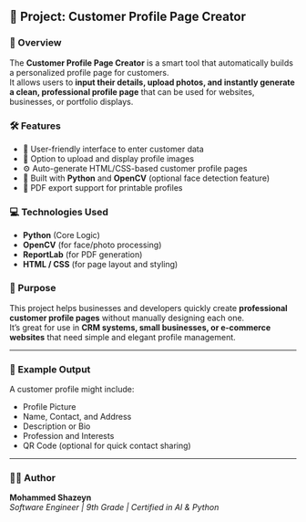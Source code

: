 ## 🚀 Project: Customer Profile Page Creator

### 🧩 Overview
The **Customer Profile Page Creator** is a smart tool that automatically builds a personalized profile page for customers.  
It allows users to **input their details, upload photos, and instantly generate a clean, professional profile page** that can be used for websites, businesses, or portfolio displays.

### 🛠️ Features
- 🪪 User-friendly interface to enter customer data  
- 📸 Option to upload and display profile images  
- ⚙️ Auto-generate HTML/CSS-based customer profile pages  
- 🧠 Built with **Python** and **OpenCV** (optional face detection feature)  
- 🧾 PDF export support for printable profiles  

### 💻 Technologies Used
- **Python** (Core Logic)  
- **OpenCV** (for face/photo processing)  
- **ReportLab** (for PDF generation)  
- **HTML / CSS** (for page layout and styling)

### 🎯 Purpose
This project helps businesses and developers quickly create **professional customer profile pages** without manually designing each one.  
It’s great for use in **CRM systems, small businesses, or e-commerce websites** that need simple and elegant profile management.

---

### 📸 Example Output
A customer profile might include:
- Profile Picture  
- Name, Contact, and Address  
- Description or Bio  
- Profession and Interests  
- QR Code (optional for quick contact sharing)

---

### 🧑‍💻 Author
**Mohammed Shazeyn**  
*Software Engineer | 9th Grade | Certified in AI & Python*
